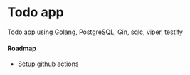 # Todo app

Todo app using Golang, PostgreSQL, Gin, sqlc, viper, testify

#### Roadmap

* Setup github actions

